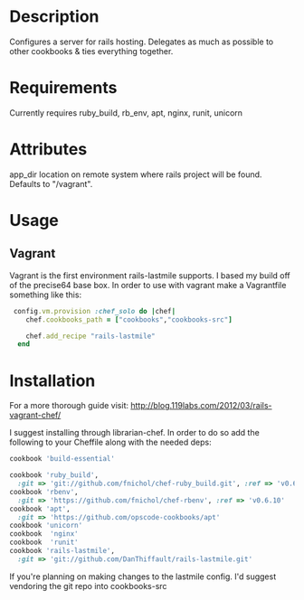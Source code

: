 Description
===========
Configures a server for rails hosting. Delegates as much as possible to
other cookbooks & ties everything together.

Requirements
============
Currently requires ruby_build, rb_env, apt, nginx, runit, unicorn

Attributes
==========
app_dir location on remote system where rails project will be found.
Defaults to "/vagrant".

Usage
=====

Vagrant
-------
Vagrant is the first environment rails-lastmile supports. I based my
build off of the precise64 base box. In order to use with vagrant make a
Vagrantfile something like this:

```ruby
 config.vm.provision :chef_solo do |chef|
    chef.cookbooks_path = ["cookbooks","cookbooks-src"]

    chef.add_recipe "rails-lastmile"
  end
```

Installation
============
For a more thorough guide visit:
http://blog.119labs.com/2012/03/rails-vagrant-chef/ 

I suggest installing through librarian-chef.  In order to do so add the
following to your Cheffile along with the needed deps:

```ruby
cookbook 'build-essential'

cookbook 'ruby_build',
  :git => 'git://github.com/fnichol/chef-ruby_build.git', :ref => 'v0.6.2'
cookbook 'rbenv',
  :git => 'https://github.com/fnichol/chef-rbenv', :ref => 'v0.6.10'
cookbook 'apt',
  :git => 'https://github.com/opscode-cookbooks/apt'                                                                                                                              
cookbook 'unicorn'
cookbook  'nginx'
cookbook  'runit' 
cookbook 'rails-lastmile',
  :git => 'git://github.com/DanThiffault/rails-lastmile.git'
```

If you're planning on making changes to the lastmile config. I'd suggest
vendoring the git repo into cookbooks-src



